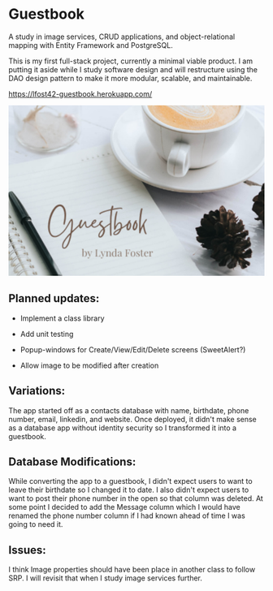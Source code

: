 # Guestbook

A study in image services, CRUD applications, and object-relational mapping with Entity Framework and PostgreSQL.

This is my first full-stack project, currently a minimal viable product. I am putting it aside while I study software design and will restructure using the DAO design pattern to make it more modular, scalable, and maintainable. 

https://lfost42-guestbook.herokuapp.com/

![My App](./Guestbook/wwwroot/img/app.png)

## Planned updates:

- Implement a class library

- Add unit testing

- Popup-windows for Create/View/Edit/Delete screens (SweetAlert?)

- Allow image to be modified after creation

## Variations:

The app started off as a contacts database with name, birthdate, phone number, email, linkedin, and website. Once deployed, it didn't make sense as a database app without identity security so I transformed it into a guestbook. 

## Database Modifications:

While converting the app to a guestbook, I didn't expect users to want to leave their birthdate so I changed it to date. I also didn't expect users to want to post their phone number in the open so that column was deleted. At some point I decided to add the Message column which I would have renamed the phone number column if I had known ahead of time I was going to need it. 

## Issues:
I think Image properties should have been place in another class to follow SRP. I will revisit that when I study image services further. 
